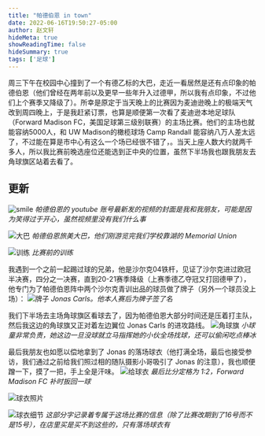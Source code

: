 ```yaml
---
title: "帕德伯恩 in town"
date: 2022-06-16T19:50:27-05:00
author: 赵文轩
hideMeta: true
showReadingTime: false
hideSummary: true
tags: ['足球']
---
```


周三下午在校园中心撞到了一个有德乙标的大巴，走近一看居然是还有点印象的帕德伯恩（他们曾经在两年前以及更早一些年升入过德甲，所以我有点印象，不过他们上个赛季又降级了）。所幸是原定于当天晚上的比赛因为麦迪逊晚上的极端天气改到周四晚上，于是我赶紧订票，也算是顺便第一次看了麦迪逊本地足球队（Forward Madison FC，美国足球第三级别联赛）的主场比赛。他们的主场也就能容纳5000人，和 UW Madison的橄榄球场 Camp Randall 能容纳八万人差太远了，不过能在算是市中心有这么一个场已经很不错了，。当天上座人数大约就两千多人，所以我比赛前晚选座位还能选到正中央的位置，虽然下半场我也跟我朋友去角球旗区站着去看了。

## 更新
![smile](thumbnail.png)
_帕德伯恩的 youtube 账号最新发的视频的封面是我和我朋友，可能是因为笑得过于开心，虽然视频里没有我们什么事_

![大巴](bus.jpg)
_帕德伯恩旅美大巴，他们刚游览完我们学校靠湖的 Memorial Union_

![训练](training.jpg)
_比赛前的训练_

我遇到一个之前一起踢过球的兄弟，他是沙尔克04铁杆，见证了沙尔克进过欧冠半决赛，四分之一决赛，直到20-21赛季降级（上赛季德乙夺冠又打回德甲了），他专门为了帕德伯恩阵中两个沙尔克青训出品的球员做了牌子（另外一个球员没上场）：
![牌子](board.JPG)
_Jonas Carls。他本人赛后为牌子签了名_

我们下半场去主场角球旗区看球去了，因为帕德伯恩大部分时间还是压着打主队，然后我这边的角球旗又正对着左边翼位 Jonas Carls 的进攻路线。
![角球旗](corner.jpg)
_小球童非常负责，她这边一旦没球就立马指挥她的小伙全场找球，还可以偷闲吃点棒冰_

最后我朋友也如愿以偿地拿到了 Jonas 的落场球衣（他打满全场，最后也接受参访，我们通过之前给我们照过相的随队摄影小哥吸引了 Jonas 的注意），我也顺便蹭一下，摸了一把，手上全是汗味。
![给球衣](give_shirt.jpg)
_最后比分定格为 1:2，Forward Madison FC 补时扳回一球_

![球衣照片](jersey.jpg)

![球衣细节](feature.JPG)
_这部分字记录着专属于这场比赛的信息（除了比赛改期到了16号而不是15号），在店里买是买不到这些的，只有落场球衣有_